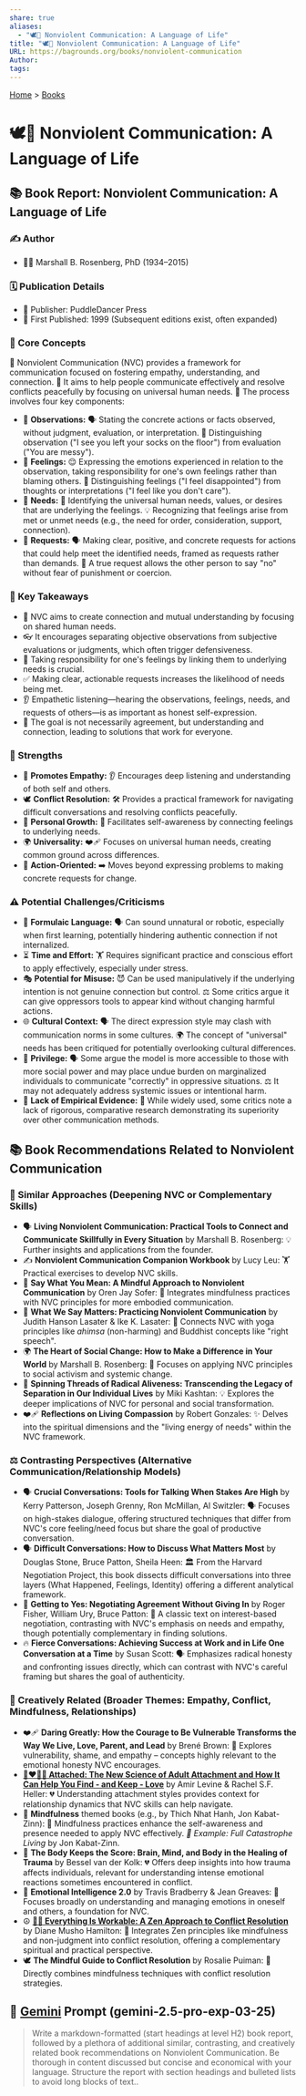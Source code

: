 ```yaml
---
share: true
aliases:
  - "🕊️🤝 Nonviolent Communication: A Language of Life"
title: "🕊️🤝 Nonviolent Communication: A Language of Life"
URL: https://bagrounds.org/books/nonviolent-communication
Author: 
tags: 
---
```

[Home](../index.md) > [Books](./index.md)  
# 🕊️🤝 Nonviolent Communication: A Language of Life  
## 📚 Book Report: Nonviolent Communication: A Language of Life  
  
### ✍️ Author  
  
* 🧑‍🏫 Marshall B. Rosenberg, PhD (1934–2015)  
  
### 🗓️ Publication Details  
  
* 🏢 Publisher: PuddleDancer Press  
* 📅 First Published: 1999 (Subsequent editions exist, often expanded)  
  
### 🧠 Core Concepts  
  
🤝 Nonviolent Communication (NVC) provides a framework for communication focused on fostering empathy, understanding, and connection. 🌱 It aims to help people communicate effectively and resolve conflicts peacefully by focusing on universal human needs. 🔑 The process involves four key components:  
  
* 👀 **Observations:** 🗣️ Stating the concrete actions or facts observed, without judgment, evaluation, or interpretation. 🔎 Distinguishing observation ("I see you left your socks on the floor") from evaluation ("You are messy").  
* 💖 **Feelings:** 😌 Expressing the emotions experienced in relation to the observation, taking responsibility for one's own feelings rather than blaming others. 🤔 Distinguishing feelings ("I feel disappointed") from thoughts or interpretations ("I feel like you don't care").  
* 🙏 **Needs:** 🌟 Identifying the universal human needs, values, or desires that are underlying the feelings. 💡 Recognizing that feelings arise from met or unmet needs (e.g., the need for order, consideration, support, connection).  
* 🙋 **Requests:** 🗣️ Making clear, positive, and concrete requests for actions that could help meet the identified needs, framed as requests rather than demands. 🚫 A true request allows the other person to say "no" without fear of punishment or coercion.  
  
### 🔑 Key Takeaways  
  
* 🔗 NVC aims to create connection and mutual understanding by focusing on shared human needs.  
* 👓 It encourages separating objective observations from subjective evaluations or judgments, which often trigger defensiveness.  
* 💖 Taking responsibility for one's feelings by linking them to underlying needs is crucial.  
* ✅ Making clear, actionable requests increases the likelihood of needs being met.  
* 👂 Empathetic listening—hearing the observations, feelings, needs, and requests of others—is as important as honest self-expression.  
* 🎯 The goal is not necessarily agreement, but understanding and connection, leading to solutions that work for everyone.  
  
### 💪 Strengths  
  
* 💖 **Promotes Empathy:** 👂 Encourages deep listening and understanding of both self and others.  
* 🕊️ **Conflict Resolution:** 🛠️ Provides a practical framework for navigating difficult conversations and resolving conflicts peacefully.  
* 🌱 **Personal Growth:** 🧠 Facilitates self-awareness by connecting feelings to underlying needs.  
* 🌍 **Universality:** ❤️‍🩹 Focuses on universal human needs, creating common ground across differences.  
* 🚀 **Action-Oriented:** ➡️ Moves beyond expressing problems to making concrete requests for change.  
  
### ⚠️ Potential Challenges/Criticisms  
  
* 🤖 **Formulaic Language:** 🗣️ Can sound unnatural or robotic, especially when first learning, potentially hindering authentic connection if not internalized.  
* ⏳ **Time and Effort:** 🏋️ Requires significant practice and conscious effort to apply effectively, especially under stress.  
* 🎭 **Potential for Misuse:** 😈 Can be used manipulatively if the underlying intention is not genuine connection but control. ⚖️ Some critics argue it can give oppressors tools to appear kind without changing harmful actions.  
* 🌐 **Cultural Context:** 🗣️ The direct expression style may clash with communication norms in some cultures. 🌍 The concept of "universal" needs has been critiqued for potentially overlooking cultural differences.  
* 👑 **Privilege:** 🗣️ Some argue the model is more accessible to those with more social power and may place undue burden on marginalized individuals to communicate "correctly" in oppressive situations. ⚖️ It may not adequately address systemic issues or intentional harm.  
* 🔬 **Lack of Empirical Evidence:** 🤔 While widely used, some critics note a lack of rigorous, comparative research demonstrating its superiority over other communication methods.  
  
## 📚 Book Recommendations Related to Nonviolent Communication  
  
### 🧩 Similar Approaches (Deepening NVC or Complementary Skills)  
  
* 🗣️ **Living Nonviolent Communication: Practical Tools to Connect and Communicate Skillfully in Every Situation** by Marshall B. Rosenberg: 💡 Further insights and applications from the founder.  
* ✍️ **Nonviolent Communication Companion Workbook** by Lucy Leu: 🏋️ Practical exercises to develop NVC skills.  
* 🧠 **Say What You Mean: A Mindful Approach to Nonviolent Communication** by Oren Jay Sofer: 🧘 Integrates mindfulness practices with NVC principles for more embodied communication.  
* 🧘 **What We Say Matters: Practicing Nonviolent Communication** by Judith Hanson Lasater & Ike K. Lasater: 🔗 Connects NVC with yoga principles like *ahimsa* (non-harming) and Buddhist concepts like "right speech".  
* 🌍 **The Heart of Social Change: How to Make a Difference in Your World** by Marshall B. Rosenberg: 🌱 Focuses on applying NVC principles to social activism and systemic change.  
* 💫 **Spinning Threads of Radical Aliveness: Transcending the Legacy of Separation in Our Individual Lives** by Miki Kashtan: 💡 Explores the deeper implications of NVC for personal and social transformation.  
* ❤️‍🩹 **Reflections on Living Compassion** by Robert Gonzales: ✨ Delves into the spiritual dimensions and the "living energy of needs" within the NVC framework.  
  
### ⚖️ Contrasting Perspectives (Alternative Communication/Relationship Models)  
  
* 🗣️ **Crucial Conversations: Tools for Talking When Stakes Are High** by Kerry Patterson, Joseph Grenny, Ron McMillan, Al Switzler: 🗣️ Focuses on high-stakes dialogue, offering structured techniques that differ from NVC's core feeling/need focus but share the goal of productive conversation.  
* 🗣️ **Difficult Conversations: How to Discuss What Matters Most** by Douglas Stone, Bruce Patton, Sheila Heen: 🏛️ From the Harvard Negotiation Project, this book dissects difficult conversations into three layers (What Happened, Feelings, Identity) offering a different analytical framework.  
* 🤝 **Getting to Yes: Negotiating Agreement Without Giving In** by Roger Fisher, William Ury, Bruce Patton: 🤝 A classic text on interest-based negotiation, contrasting with NVC's emphasis on needs and empathy, though potentially complementary in finding solutions.  
* 🔥 **Fierce Conversations: Achieving Success at Work and in Life One Conversation at a Time** by Susan Scott: 🗣️ Emphasizes radical honesty and confronting issues directly, which can contrast with NVC's careful framing but shares the goal of authenticity.  
  
### 🎨 Creatively Related (Broader Themes: Empathy, Conflict, Mindfulness, Relationships)  
  
* ❤️‍🩹 **Daring Greatly: How the Courage to Be Vulnerable Transforms the Way We Live, Love, Parent, and Lead** by Brené Brown: 💖 Explores vulnerability, shame, and empathy – concepts highly relevant to the emotional honesty NVC encourages.  
* **[🧑‍❤️‍🧑🔗 Attached: The New Science of Adult Attachment and How It Can Help You Find - and Keep - Love](./attached-the-new-science-of-adult-attachment-and-how-it-can-help-you-find-and-keep-love.md)** by Amir Levine & Rachel S.F. Heller: 💔 Understanding attachment styles provides context for relationship dynamics that NVC skills can help navigate.  
* 🧘 **Mindfulness** themed books (e.g., by Thich Nhat Hanh, Jon Kabat-Zinn): 🙏 Mindfulness practices enhance the self-awareness and presence needed to apply NVC effectively. *📝 Example: Full Catastrophe Living* by Jon Kabat-Zinn.  
* 🧠 **The Body Keeps the Score: Brain, Mind, and Body in the Healing of Trauma** by Bessel van der Kolk: 💔 Offers deep insights into how trauma affects individuals, relevant for understanding intense emotional reactions sometimes encountered in conflict.  
* 🧠 **Emotional Intelligence 2.0** by Travis Bradberry & Jean Greaves: 🧠 Focuses broadly on understanding and managing emotions in oneself and others, a foundation for NVC.  
* ☮️ **[🤝🧘 Everything Is Workable: A Zen Approach to Conflict Resolution](./everything-is-workable.md)** by Diane Musho Hamilton: 🧘 Integrates Zen principles like mindfulness and non-judgment into conflict resolution, offering a complementary spiritual and practical perspective.  
* 🕊️ **The Mindful Guide to Conflict Resolution** by Rosalie Puiman: 🧘 Directly combines mindfulness techniques with conflict resolution strategies.  
  
  
## 💬 [Gemini](../software/gemini.md) Prompt (gemini-2.5-pro-exp-03-25)  
> Write a markdown-formatted (start headings at level H2) book report, followed by a plethora of additional similar, contrasting, and creatively related book recommendations on Nonviolent Communication. Be thorough in content discussed but concise and economical with your language. Structure the report with section headings and bulleted lists to avoid long blocks of text..  
  
